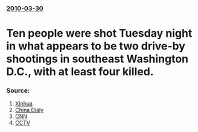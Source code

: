 ### [2010-03-30](/news/2010/03/30/index.md)

# Ten people were shot Tuesday night in what appears to be two drive-by shootings in southeast Washington D.C., with at least four killed. 




### Source:

1. [Xinhua](http://news.xinhuanet.com/english2010/world/2010-03/31/c_13232300.htm)
2. [China Dialy](http://www.chinadaily.com.cn/world/2010-03/31/content_9668270.htm)
3. [CNN](http://www.cnn.com/2010/CRIME/03/31/dc.shootings/index.html?hpt=T2)
4. [CCTV](http://english.cctv.com/20100331/102687.shtml)
